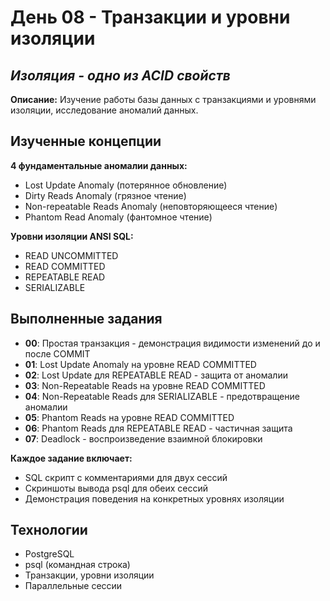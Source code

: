 # День 08 - Транзакции и уровни изоляции

## _Изоляция - одно из ACID свойств_

**Описание:** Изучение работы базы данных с транзакциями и уровнями изоляции, исследование аномалий данных.

## Изученные концепции

**4 фундаментальные аномалии данных:**
- Lost Update Anomaly (потерянное обновление)
- Dirty Reads Anomaly (грязное чтение)
- Non-repeatable Reads Anomaly (неповторяющееся чтение)
- Phantom Read Anomaly (фантомное чтение)

**Уровни изоляции ANSI SQL:**
- READ UNCOMMITTED
- READ COMMITTED  
- REPEATABLE READ
- SERIALIZABLE

## Выполненные задания

- **00**: Простая транзакция - демонстрация видимости изменений до и после COMMIT
- **01**: Lost Update Anomaly на уровне READ COMMITTED
- **02**: Lost Update для REPEATABLE READ - защита от аномалии
- **03**: Non-Repeatable Reads на уровне READ COMMITTED
- **04**: Non-Repeatable Reads для SERIALIZABLE - предотвращение аномалии
- **05**: Phantom Reads на уровне READ COMMITTED
- **06**: Phantom Reads для REPEATABLE READ - частичная защита
- **07**: Deadlock - воспроизведение взаимной блокировки

**Каждое задание включает:**
- SQL скрипт с комментариями для двух сессий
- Скриншоты вывода psql для обеих сессий
- Демонстрация поведения на конкретных уровнях изоляции

## Технологии

- PostgreSQL
- psql (командная строка)
- Транзакции, уровни изоляции
- Параллельные сессии
